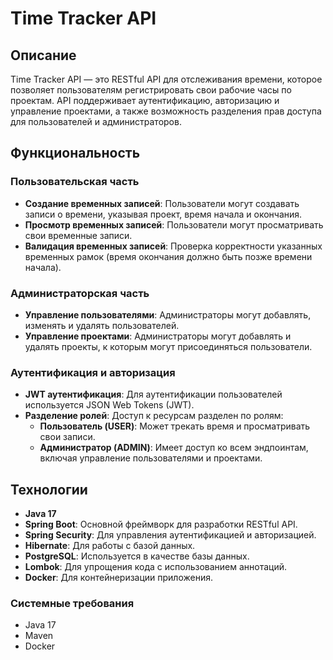 # Time Tracker API

## Описание

Time Tracker API — это RESTful API для отслеживания времени, которое позволяет пользователям регистрировать свои рабочие часы по проектам. API поддерживает аутентификацию, авторизацию и управление проектами, а также возможность разделения прав доступа для пользователей и администраторов.

## Функциональность

### Пользовательская часть
- **Создание временных записей**: Пользователи могут создавать записи о времени, указывая проект, время начала и окончания.
- **Просмотр временных записей**: Пользователи могут просматривать свои временные записи.
- **Валидация временных записей**: Проверка корректности указанных временных рамок (время окончания должно быть позже времени начала).

### Администраторская часть
- **Управление пользователями**: Администраторы могут добавлять, изменять и удалять пользователей.
- **Управление проектами**: Администраторы могут добавлять и удалять проекты, к которым могут присоединяться пользователи.

### Аутентификация и авторизация
- **JWT аутентификация**: Для аутентификации пользователей используется JSON Web Tokens (JWT).
- **Разделение ролей**: Доступ к ресурсам разделен по ролям:
  - **Пользователь (USER)**: Может трекать время и просматривать свои записи.
  - **Администратор (ADMIN)**: Имеет доступ ко всем эндпоинтам, включая управление пользователями и проектами.

## Технологии

- **Java 17**
- **Spring Boot**: Основной фреймворк для разработки RESTful API.
- **Spring Security**: Для управления аутентификацией и авторизацией.
- **Hibernate**: Для работы с базой данных.
- **PostgreSQL**: Используется в качестве базы данных.
- **Lombok**: Для упрощения кода с использованием аннотаций.
- **Docker**: Для контейнеризации приложения.

### Системные требования
- Java 17
- Maven
- Docker


